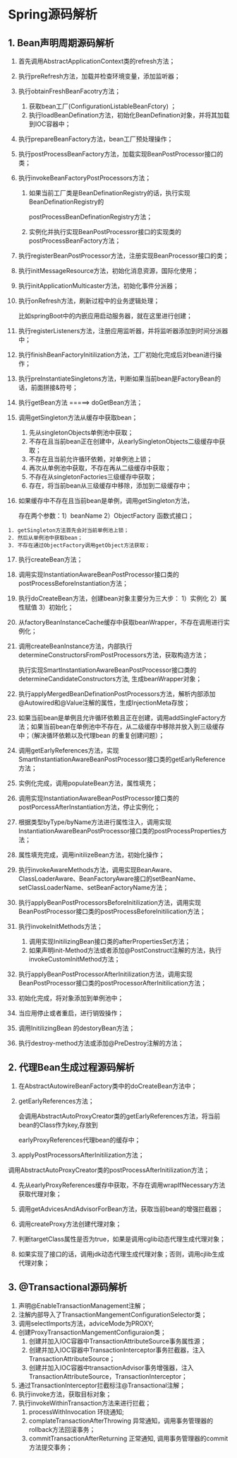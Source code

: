 # Spring源码解析

## 1. Bean声明周期源码解析

1. 首先调用AbstractApplicationContext类的refresh方法；

2. 执行preRefresh方法，加载并检查环境变量，添加监听器；

3. 执行obtainFreshBeanFacotry方法；

   1. 获取bean工厂(ConfigurationListableBeanFctory) ；
   2. 执行loadBeanDefination方法，初始化BeanDefination对象，并将其加载到IOC容器中；

4. 执行prepareBeanFactory方法，bean工厂预处理操作；

5. 执行postProcessBeanFactory方法，加载实现BeanPostProcessor接口的类；

6. 执行invokeBeanFactoryPostProcessors方法；

   1. 如果当前工厂类是BeanDefinationRegistry的话，执行实现BeanDefinationRegistry的

      postProcessBeanDefinationRegistry方法；

   2. 实例化并执行实现BeanPostProcessror接口的实现类的postProcessBeanFactory方法；

7. 执行registerBeanPostProcessor方法，注册实现BeanProcessor接口的类；

8. 执行initMessageResource方法，初始化消息资源，国际化使用；

9. 执行initApplicationMulticaster方法，初始化事件分派器；

10. 执行onRefresh方法，刷新过程中的业务逻辑处理；

    比如springBoot中的内嵌应用启动服务器，就在这里进行创建；

11. 执行registerListeners方法，注册应用监听器，并将监听器添加到时间分派器中；

12. 执行finishBeanFactoryInitilization方法，工厂初始化完成后对bean进行操作；

13. 执行preInstantiateSingletons方法，判断如果当前bean是FactoryBean的话，前面拼接&符号；

14. 执行getBean方法 =====> doGetBean方法；

15. 调用getSingleton方法从缓存中获取bean；

    1. 先从singletonObjects单例池中获取；
    2. 不存在且当前bean正在创建中，从earlySingletonObjects二级缓存中获取；
    3. 不存在且当前允许循环依赖，对单例池上锁；
    4. 再次从单例池中获取，不存在再从二级缓存中获取；
    5. 不存在从singletonFactories三级缓存中获取；
    6. 存在，将当前bean从三级缓存中移除，添加到二级缓存中；

16.  如果缓存中不存在且当前bean是单例，调用getSingleton方法，

     存在两个参数：1）beanName 2）ObjectFactory 函数式接口；

    1. getSingleton方法首先会对当前单例池上锁；
    2. 然后从单例池中获取bean；
    3. 不存在通过ObjectFactory调用getObject方法获取；

17. 执行createBean方法；

18. 调用实现InstantiationAwareBeanPostProcessor接口类的postProcessBeforeInstantiation方法；

19. 执行doCreateBean方法，创建bean对象主要分为三大步： 1）实例化  2）属性赋值  3）初始化；

20. 从factoryBeanInstanceCache缓存中获取beanWrapper，不存在调用进行实例化；

21. 调用createBeanInstance方法，内部执行determineConstructorsFromPostProcessors方法，获取构造方法；

    执行实现SmartInstantiationAwareBeanPostProcessor接口类的determineCandidateConstructors方法, 生成beanWrapper对象；

21. 执行applyMergedBeanDefinationPostProcessors方法，解析内部添加@Autowired和@Value注解的属性，生成InjectionMeta存放；
22. 如果当前bean是单例且允许循环依赖且正在创建，调用addSingleFactory方法；如果当前bean在单例池中不存在，从二级缓存中移除并放入到三级缓存中；（解决循环依赖以及代理bean 的重复创建问题）；
23. 调用getEarlyReferences方法，实现SmartInstantiationAwareBeanPostProcessor接口类的getEarlyReference方法；
24. 实例化完成，调用populateBean方法，属性填充；
25. 调用实现InstantiationAwareBeanPostProcessor接口类的postPorcessAfterInstantiation方法，停止实例化；
26. 根据类型byType/byName方法进行属性注入，调用实现InstantiationAwareBeanPostProcessor接口类的postProcessProperties方法；
27. 属性填充完成，调用initilizeBean方法，初始化操作；
28. 执行invokeAwareMethods方法，调用实现BeanAware、ClassLoaderAware、BeanFactoryAware接口的setBeanName、setClassLoaderName、setBeanFactoryName方法；
29. 执行applyBeanPostProcessorsBeforeInitilization方法，调用实现BeanPostProcessor接口类的postProcessBeforeInitilication方法；
30. 执行invokeInitMethods方法；
    1. 调用实现InitilizingBean接口类的afterPropertiesSet方法；
    2. 如果声明init-Method方法或者添加@PostConstruct注解的方法，执行invokeCustomInitMethod方法；
31. 执行applyBeanPostProcessorAfterInitilization方法，调用实现BeanPostProcessor接口类的postProcessorAfterInitilication方法；
32. 初始化完成，将对象添加到单例池中；
33. 当应用停止或者重启，进行销毁操作；
34. 调用InitilizingBean 的destoryBean方法；
35. 执行destroy-method方法或添加@PreDestroy注解的方法； 

## 2. 代理Bean生成过程源码解析

1. 在AbstractAutowireBeanFactory类中的doCreateBean方法中；

2. getEarlyReferences方法；

   会调用AbstractAutoProxyCreator类的getEarlyReferences方法，将当前bean的Class作为key,存放到

   earlyProxyReferences代理bean的缓存中；

3.  applyPostProcessorsAfterInitilization方法；

   调用AbstractAutoProxyCreator类的postProcessAfterInitilization方法；

4. 先从earlyProxyReferences缓存中获取，不存在调用wrapIfNecessary方法获取代理对象；

5. 调用getAdvicesAndAdvisorForBean方法，获取当前bean的增强拦截器；

6. 调用createProxy方法创建代理对象；

7. 判断targetClass属性是否为true，如果是调用cglib动态代理生成代理对象；

8. 如果实现了接口的话，调用jdk动态代理生成代理对象；否则，调用cjlib生成代理对象；

## 3. @Transactional源码解析

1. 声明@EnableTransactionManagement注解；
2. 注解内部导入了TransactionMangementConfigurationSelector类；
3. 调用selectImports方法，adviceMode为PROXY;
4. 创建ProxyTransactionMangementConfiguraion类；
   1. 创建并加入IOC容器中TransactionAttributeSource事务属性源；
   2. 创建并加入IOC容器中TransactionInterceptor事务拦截器，注入TransactionAttributeSource；
   3. 创建并加入IOC容器中transactionAdvisor事务增强器，注入TransactionAttributeSource，TransactionInterceptor；
5. 通过TransactionInterceptor拦截标注@Transactional注解；
6. 执行invoke方法，获取目标对象；
7. 执行invokeWithinTransaction方法来进行拦截；
   1. processWithInvocation 环绕通知;
   2. complateTransactionAfterThrowing 异常通知，调用事务管理器的rollback方法回滚事务；
   3. commitTransactionAfterReturning  正常通知, 调用事务管理器的commit方法提交事务；

